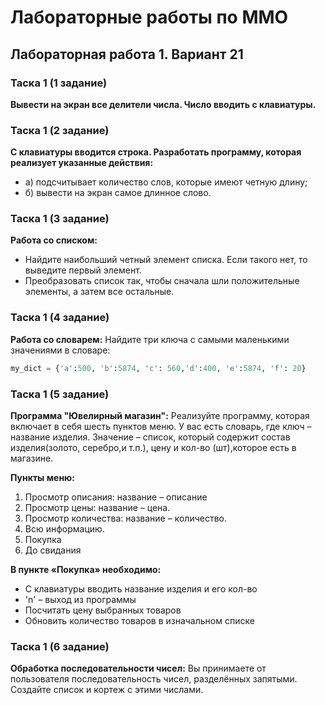 ﻿# Лабораторные работы по ММО

## Лабораторная работа 1. Вариант 21

### Таска 1 (1 задание)
**Вывести на экран все делители числа. Число вводить с клавиатуры.**

### Таска 1 (2 задание)
**С клавиатуры вводится строка. Разработать программу, которая реализует указанные действия:**
- а) подсчитывает количество слов, которые имеют четную длину;
- б) вывести на экран самое длинное слово.

### Таска 1 (3 задание)
**Работа со списком:**
- Найдите наибольший четный элемент списка. Если такого нет, то выведите первый элемент.
- Преобразовать список так, чтобы сначала шли положительные элементы, а затем все остальные.

### Таска 1 (4 задание)
**Работа со словарем:**
Найдите три ключа с самыми маленькими значениями в словаре:
```python 
my_dict = {'a':500, 'b':5874, 'c': 560,'d':400, 'e':5874, 'f': 20} 
```

### Таска 1 (5 задание)
**Программа "Ювелирный магазин":**
Реализуйте программу, которая включает в себя шесть пунктов меню. У вас есть словарь, где ключ – название изделия. Значение – список, который содержит состав изделия(золото, серебро,и т.п.), цену и кол-во (шт),которое есть в магазине.

**Пункты меню:**
1. Просмотр описания: название – описание
2. Просмотр цены: название – цена.
3. Просмотр количества: название – количество.
4. Всю информацию.
5. Покупка
6. До свидания

**В пункте «Покупка» необходимо:**
- С клавиатуры вводить название изделия и его кол-во
- 'n' – выход из программы
- Посчитать цену выбранных товаров
- Обновить количество товаров в изначальном списке

### Таска 1 (6 задание)
**Обработка последовательности чисел:**
Вы принимаете от пользователя последовательность чисел, разделённых запятыми. Создайте список и кортеж с этими числами.

